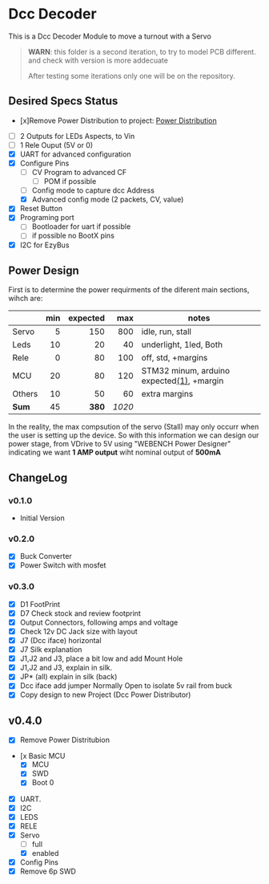 # Dcc Decoder
This is a Dcc Decoder Module to move a turnout with a Servo

> __WARN__: this folder is a second iteration, to try to model PCB different. and check with version is more addecuate
>
> After testing some iterations only one will be on the repository.


## Desired Specs Status
* ̣[x]Remove Power Distribution to project:  [Power Distribution](../DccBlocks/DccPowerDistribution/)
* [ ] 2 Outputs for LEDs Aspects, to Vin
* [ ] 1 Rele Ouput (5V or 0)
* [x] UART for advanced configuration
* [x] Configure Pins
  * [ ] CV Program to advanced CF
    * [ ] POM if possible
  * [ ] Config mode to capture dcc Address
  * [x] Advanced config mode (2 packets, CV, value)
* [x] Reset Button
* [x] Programing port
  * [ ] Bootloader for uart if possible
  * [ ] if possible no BootX pins
* [x] I2C for EzyBus

## Power Design
First is to determine the power requirments of the diferent main sections, wihch are:

|       |min|expected|max|notes|
|---    |--:|--:|--:|---|
|Servo  | 5 |150|800|idle, run, stall|
|Leds   |10 |20 |40 | underlight, 1led, Both|
|Rele   |0  |80 |100| off, std, +margins|
|MCU    |20 |80 |120|STM32 minum, arduino expected[(1)](https://www.gadgetmakersblog.com/power-consumption-arduinos-atmega328-microcontroller/), +margin|
|Others |10|50|60| extra margins
|**Sum**|45|**380**|*1020*|

In the reality, the max compsution of the servo (Stall) may only occurr when the user is setting up the device. So with this information we can design our power stage, from VDrive to 5V using "WEBENCH Power Designer" indicating we want **1 AMP output** wiht nominal output of **500mA**

## ChangeLog
### v0.1.0
* Initial Version
### v0.2.0
* [x] Buck Converter
* [x] Power Switch with mosfet
### v0.3.0
* [X] D1 FootPrint
* [x] D7 Check stock and review footprint
* [x] Output Connectors, following amps and voltage
* [x] Check 12v DC Jack size with layout
* [X] J7 (Dcc iface) horizontal
* [X] J7 Silk explanation
* [x] J1,J2 and J3, place a bit low and add Mount Hole
* [x] J1,J2 and J3, explain in silk.
* [x] JP* (all) explain in silk (back)
* [x] Dcc iface add jumper Normally Open to isolate 5v rail from buck
* [x] Copy design to new Project (Dcc Power Distributor)
## v0.4.0
* [x] Remove Power Distritubion
* [x Basic MCU
  * [x] MCU
  * [x] SWD
  * [x] Boot 0
* [x] UART.
* [x] I2C
* [x] LEDS
* [x] RELE
* [x] Servo
  * [ ] full
  * [x] enabled
* [x] Config Pins 
* [x] Remove 6p SWD
